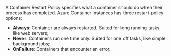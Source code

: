 A Container Restart Policy specifies what a container should do when their process has completed. Azure Container Instances has three restart-policy options:
- **Always**: Container are always restarted. Suited for long running tasks, like web servers;
- **Never**: Containers run one time only. Suited for one off tasks, like simple background jobs;
- **OnFailure**: Containers that encounter an error.